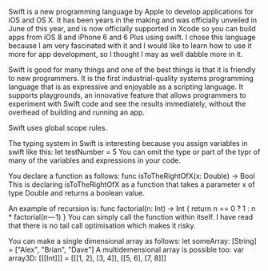 Swift is a new programming language by Apple to develop applications for iOS and OS X. 
It has been years in the making and was officially unveiled in June of this year, and 
is now officially supported in Xcode so you can build apps from iOS 8 and iPhone 6 and 
6 Plus using swift. I chose this language because I am very fascinated with it and I 
would like to learn how to use it more for app development, so I thought I may as well 
dabble more in it.

Swift is good for many things and one of the best things is that it is friendly to new 
programmers. It is the first industrial-quality systems programming language that is 
as expressive and enjoyable as a scripting language. It supports playgrounds, an 
innovative feature that allows programmers to experiment with Swift code and see the 
results immediately, without the overhead of building and running an app.

Swift uses global scope rules.

The typing system in Swift is interesting because you assign variables in swift like this:
let testNumber = 5
You can omit the type or part of the typr of many of the variables and expressions in your code. 

You declare a function as follows:
func isToTheRightOfX(x: Double) -> Bool
This is declaring isToTheRightOfX as a function that takes a parameter x of type Double 
and returns a boolean value. 

An example of recursion is:
func factorial(n: Int) -> Int {
    return n == 0 ? 1 : n * factorial(n — 1)
}
You can simply call the function within itself. I have read that there is no tail call 
optimisation which makes it risky.

You can make a single dimensional array as follows:
let someArray: [String] = ["Alex", "Brian", "Dave"]
A multidemensional array is possible too:
var array3D: [[[Int]]] = [[[1, 2], [3, 4]], [[5, 6], [7, 8]]]
